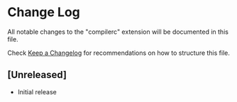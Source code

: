 # Change Log

All notable changes to the "compilerc" extension will be documented in this file.

Check [Keep a Changelog](http://keepachangelog.com/) for recommendations on how to structure this file.

## [Unreleased]

- Initial release